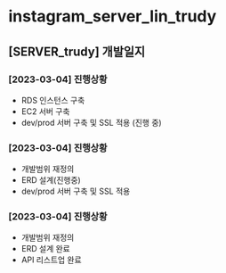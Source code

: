# instagram_server_lin_trudy

## [SERVER_trudy] 개발일지

### [2023-03-04] 진행상황

- RDS 인스턴스 구축
- EC2 서버 구축
- dev/prod 서버 구축 및 SSL 적용 (진행 중)


### [2023-03-04] 진행상황

- 개발범위 재정의
- ERD 설계(진행중)
- dev/prod 서버 구축 및 SSL 적용 


### [2023-03-04] 진행상황

- 개발범위 재정의
- ERD 설계 완료
- API 리스트업 완료
